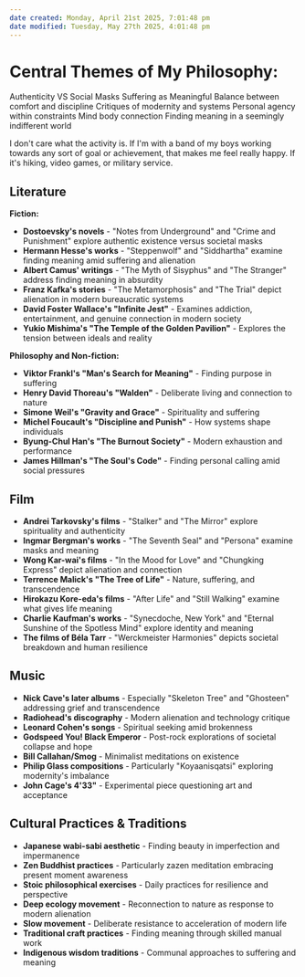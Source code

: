 ```yaml
---
date created: Monday, April 21st 2025, 7:01:48 pm
date modified: Tuesday, May 27th 2025, 4:01:48 pm
---
```


# Central Themes of My Philosophy:

Authenticity VS Social Masks
Suffering as Meaningful
Balance between comfort and discipline
Critiques of modernity and systems
Personal agency within constraints
Mind body connection
Finding meaning in a seemingly indifferent world

I don't care what the activity is. If I'm with a band of my boys working towards any sort of goal or achievement, that makes me feel really happy. If it's hiking, video games, or military service.
## Literature

**Fiction:**

- **Dostoevsky's novels** - "Notes from Underground" and "Crime and Punishment" explore authentic existence versus societal masks
- **Hermann Hesse's works** - "Steppenwolf" and "Siddhartha" examine finding meaning amid suffering and alienation
- **Albert Camus' writings** - "The Myth of Sisyphus" and "The Stranger" address finding meaning in absurdity
- **Franz Kafka's stories** - "The Metamorphosis" and "The Trial" depict alienation in modern bureaucratic systems
- **David Foster Wallace's "Infinite Jest"** - Examines addiction, entertainment, and genuine connection in modern society
- **Yukio Mishima's "The Temple of the Golden Pavilion"** - Explores the tension between ideals and reality

**Philosophy and Non-fiction:**
- **Viktor Frankl's "Man's Search for Meaning"** - Finding purpose in suffering
- **Henry David Thoreau's "Walden"** - Deliberate living and connection to nature
- **Simone Weil's "Gravity and Grace"** - Spirituality and suffering
- **Michel Foucault's "Discipline and Punish"** - How systems shape individuals
- **Byung-Chul Han's "The Burnout Society"** - Modern exhaustion and performance
- **James Hillman's "The Soul's Code"** - Finding personal calling amid social pressures

## Film
- **Andrei Tarkovsky's films** - "Stalker" and "The Mirror" explore spirituality and authenticity
- **Ingmar Bergman's works** - "The Seventh Seal" and "Persona" examine masks and meaning
- **Wong Kar-wai's films** - "In the Mood for Love" and "Chungking Express" depict alienation and connection
- **Terrence Malick's "The Tree of Life"** - Nature, suffering, and transcendence
- **Hirokazu Kore-eda's films** - "After Life" and "Still Walking" examine what gives life meaning
- **Charlie Kaufman's works** - "Synecdoche, New York" and "Eternal Sunshine of the Spotless Mind" explore identity and meaning
- **The films of Béla Tarr** - "Werckmeister Harmonies" depicts societal breakdown and human resilience

## Music
- **Nick Cave's later albums** - Especially "Skeleton Tree" and "Ghosteen" addressing grief and transcendence
- **Radiohead's discography** - Modern alienation and technology critique
- **Leonard Cohen's songs** - Spiritual seeking amid brokenness
- **Godspeed You! Black Emperor** - Post-rock explorations of societal collapse and hope
- **Bill Callahan/Smog** - Minimalist meditations on existence
- **Philip Glass compositions** - Particularly "Koyaanisqatsi" exploring modernity's imbalance
- **John Cage's 4'33"** - Experimental piece questioning art and acceptance

## Cultural Practices & Traditions
- **Japanese wabi-sabi aesthetic** - Finding beauty in imperfection and impermanence
- **Zen Buddhist practices** - Particularly zazen meditation embracing present moment awareness
- **Stoic philosophical exercises** - Daily practices for resilience and perspective
- **Deep ecology movement** - Reconnection to nature as response to modern alienation
- **Slow movement** - Deliberate resistance to acceleration of modern life
- **Traditional craft practices** - Finding meaning through skilled manual work
- **Indigenous wisdom traditions** - Communal approaches to suffering and meaning

